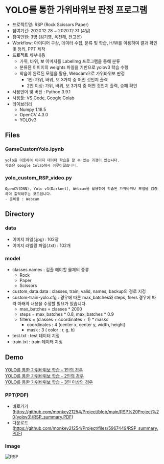 # YOLO를 통한 가위바위보 판정 프로그램
- 프로젝트명: RSP (Rock Scissors Paper)
- 참여기간: 2020.12.28 ~ 2020.12.31 (4일)
- 참여인원: 3명 (김기영, 옥진해, 전고은)
- Workflow: 아이디어 구상, 데이터 수집, 분류 및 학습, H/W를 이용하여 결과 확인 및 정리, PPT 제작
- 프로젝트 세부내용
    - 가위, 바위, 보 이미지를 LabelImg 프로그램을 통해 분류
    - 분류된 이미지의 weights 파일을 기반으로 yolov3 학습 수행
    - 학습이 완료된 모델을 활용, Webcam으로 가위바위보 판정
        - 1인: 가위, 바위, 보 3가지 중 어떤 것인지 출력
        - 2인 이상: 가위, 바위, 보 3가지 중 어떤 것인지 출력, 승패 확인
- 사용언어 및 버전 : Python 3.9.1
- 사용툴: VS Code, Google Colab
- 라이브러리
    - Numpy 1.18.5
    - OpenCV 4.3.0
    - YOLOv3

## Files
### GameCustomYolo.ipynb
    yolo을 이용하여 이미지 데이터 학습을 할 수 있는 과정이 있습니다.
    학습은 Google Colab에서 이루어졌습니다.

### yolo_custom_RSP_video.py
    OpenCV(DNN), Yolo v3(Darknet), Webcam을 활용하여 학습된 가위바위보 모델을 검증하여 출력해주는 코드입니다.
    - 준비물 : Webcam

## Directory
### data
- 이미지 파일(.jpg) : 102장
- 이미지 라벨링 파일(.txt) : 102개

### model
- classes.names : 검출 해야할 물체의 종류
    - Rock
    - Paper
    - Scissors
- custom_data.data : classes, train, valid, names, backup의 경로 지정
- custom-train-yolo.cfg : 경우에 따른 max_batches와 steps, filers
    경우에 따라 아래의 내용을 수정할 필요가 있습니다.
    - max_batches = classes * 2000
    - steps = max_batches * 0.8, max_batches * 0.9
    - filters = (classes + coordinates + 1) * masks
        * coordinates : 4 (center x, center y, width, height)
        * mask : 3 ( color : r, g, b)
- test.txt : test 데이터 지정
- train.txt : train 데이터 지정

## Demo
[YOLO를 통한 가위바위보 학습 - 1인의 경우](https://youtu.be/Efdvvv-RvF0)  
[YOLO를 통한 가위바위보 학습 - 2인의 경우](https://youtu.be/x7iqZd_DmKQ)  
[YOLO를 통한 가위바위보 학습 - 3인 이상의 경우](https://youtu.be/87-4rrAkaCc)  

### PPT(PDF)   
+ 바로가기
(https://github.com/monkey21254/Project/blob/main/RSP%20Project%20(yolov3)/RSP_summary.PDF)
+ 다운로드
(https://github.com/monkey21254/Project/files/5967449/RSP_summary.PDF)   

### Image
![RSP](https://user-images.githubusercontent.com/74335601/109662606-95a3d480-7bae-11eb-83fb-763c68357717.png)
